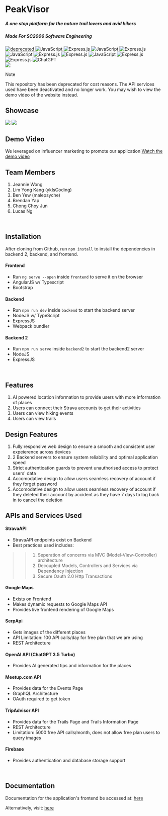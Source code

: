 # PeakVisor
##### A one stop platform for the nature trail lovers and avid hikers
##### Made For SC2006 Software Engineering
[![deprecated](http://badges.github.io/stability-badges/dist/deprecated.svg)](http://github.com/badges/stability-badges)
![JavaScript](https://img.shields.io/badge/javascript-%23323330.svg?style=for-the-badge&logo=javascript&logoColor=%23F7DF1E) ![Express.js](https://img.shields.io/badge/express.js-%23404d59.svg?style=for-the-badge&logo=express&logoColor=%2361DAFB) ![JavaScript](https://img.shields.io/badge/Angular-DD0031?style=for-the-badge&logo=angular&logoColor=white) ![Express.js](https://img.shields.io/badge/Docker-2CA5E0?style=for-the-badge&logo=docker&logoColor=white) ![JavaScript](	https://img.shields.io/badge/Node%20js-339933?style=for-the-badge&logo=nodedotjs&logoColor=white) ![Express.js](https://img.shields.io/badge/TypeScript-007ACC?style=for-the-badge&logo=typescript&logoColor=white) ![Express.js](https://img.shields.io/badge/GraphQl-E10098?style=for-the-badge&logo=graphql&logoColor=white) ![JavaScript](https://img.shields.io/badge/firebase-ffca28?style=for-the-badge&logo=firebase&logoColor=black) ![Express.js](https://img.shields.io/badge/HTML5-E34F26?style=for-the-badge&logo=html5&logoColor=white) ![Express.js](https://img.shields.io/badge/CSS3-1572B6?style=for-the-badge&logo=css3&logoColor=white) ![ChatGPT](https://img.shields.io/badge/chatGPT-74aa9c?style=for-the-badge&logo=openai&logoColor=white)
<br>
![](https://github.com/softwarelab3/2006-SCCA-Missing1/blob/main/showcase/readmepvlogo.gif) 
> [!NOTE]
> This repository has been deprecated for cost reasons. The API services used have been deactivated and no longer work. You may wish to view the demo video of the website instead.
## Showcase
![](https://github.com/ykIsCoding/PeakVisor/blob/draft/UX/peakvisor_computer_showcase.png) 
![](https://github.com/ykIsCoding/PeakVisor/blob/draft/UX/phone_peakvisor.png) 
<br>

## Demo Video
We leveraged on influencer marketing to promote our application
[Watch the demo video](https://www.youtube.com/watch?v=SXhBdIjRt4U)


## Team Members
1. Jeannie Wong
2. Lim Yong Kang (ykIsCoding)
3. Ben Yew (malepsyche)
4. Brendan Yap
5. Chong Choy Jun
6. Lucas Ng
<br>


## Installation
After cloning from Github, run ```npm install``` to install the dependencies in backend 2, backend, and frontend.
#### Frontend
- Run `ng serve --open` inside ```frontend``` to serve it on the browser
- AngularJS w/ Typescript
- Bootstrap

#### Backend
- Run ```npm run dev``` inside ```backend``` to start the backend server
- NodeJS w/ TypeScript
- ExpressJS
- Webpack bundler


#### Backend 2
- Run ```npm run serve``` inside ```backend2``` to start the backend2 server
- NodeJS 
- ExpressJS
<br>

## Features
1. AI powered location information to provide users with more information of places
2. Users can connect their Strava accounts to get their activities
3. Users can view hiking events
4. Users can view trails

## Design Features
1. Fully responsive web design to ensure a smooth and consistent user expeierence across devices
2. 2 Backend servers to ensure system reliability and optimal application speed
3. Strict authentication guards to prevent unauthorised access to protect users' data
4. Accomodative design to allow users seamless recovery of account if they forget password
5. Accomodative design to allow users seamless recovery of account if they deleted their account by accident as they have 7 days to log back in to cancel the deletion

## APIs and Services Used

#### StravaAPI
- StravaAPI endpoints exist on Backend
- Best practices used includes:
>> 1. Seperation of concerns via MVC (Model-View-Controller) architecture 
>> 2. Decoupled Models, Controllers and Services via Dependency Injection
>> 3. Secure Oauth 2.0 Http Transactions

#### Google Maps
- Exists on Frontend
- Makes dynamic requests to Google Maps API
- Provides live frontend rendering of Google Maps

#### SerpApi
- Gets images of the different places
- API Limitation: 100 API calls/day for free plan that we are using
- REST Architecture

#### OpenAI API (ChatGPT 3.5 Turbo)
- Provides AI generated tips and information for the places

#### Meetup.com API 
- Provides data for the Events Page
- GraphQL Architecture
- OAuth required to get token

#### TripAdvisor API 
- Provides data for the Trails Page and Trails Information Page
- REST Architecture
- Limitation: 5000 free API calls/month, does not allow free plan users to query images

#### Firebase 
- Provides authentication and database storage support
<br>

## Documentation
Documentation for the application's frontend be accessed at: [here](https://github.com/softwarelab3/2006-SCCA-Missing1/blob/main/frontend/documentation/index.html)

Alternatively, visit: [here](https://ykiscoding.github.io/peakvisor-documentation/overview.html)



